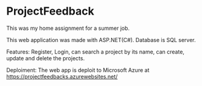 # ProjectFeedback
This was my home assignment for a summer job.

This web application was made with ASP.NET(C#). Database is SQL server.

Features: Register, Login, can search a project by its name, can create, update and delete the projects.

Deploiment: The web app is deploit to Microsoft Azure at https://projectfeedbacks.azurewebsites.net/
